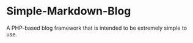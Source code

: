 Simple-Markdown-Blog
====================

A PHP-based blog framework that is intended to be extremely simple to use. 
